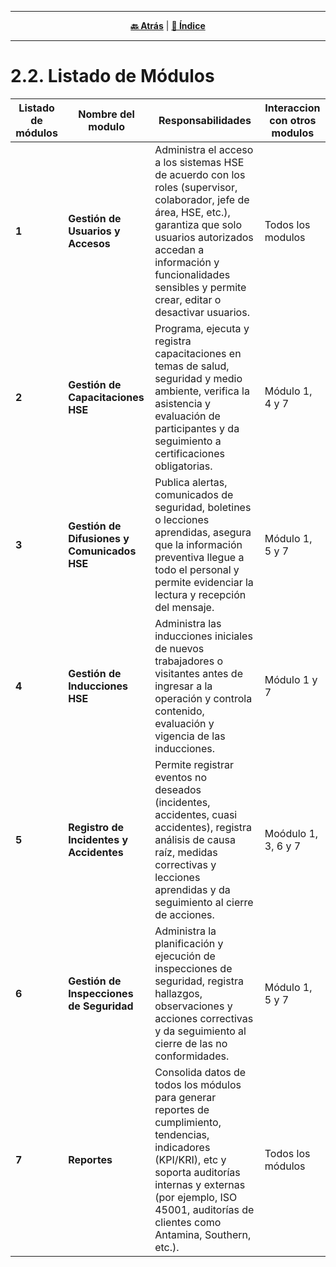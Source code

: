 <hr>
<div align="center">
 
[**🔙 Atrás**](../2.1/2.1.md) | [**📜 Índice**](../../README.md)

</div>
<hr>

# 2.2. Listado de Módulos

| Listado de módulos | Nombre del modulo | Responsabilidades | Interaccion con otros modulos | 
| ------------------------ | ---------------- | ---------------- | ---------------- |
| **1**  | **Gestión de Usuarios y Accesos**    | Administra el acceso a los sistemas HSE de acuerdo con los roles (supervisor, colaborador, jefe de área, HSE, etc.), garantiza que solo usuarios autorizados accedan a información y funcionalidades sensibles y permite crear, editar o desactivar usuarios.   | Todos los modulos |
| **2**   | **Gestión de Capacitaciones HSE**     | Programa, ejecuta y registra capacitaciones en temas de salud, seguridad y medio ambiente, verifica la asistencia y evaluación de participantes y da seguimiento a certificaciones obligatorias. | Módulo 1, 4 y 7  | 
| **3**   | **Gestión de Difusiones y Comunicados HSE**     | Publica alertas, comunicados de seguridad, boletines o lecciones aprendidas, asegura que la información preventiva llegue a todo el personal y permite evidenciar la lectura y recepción del mensaje. | Módulo 1, 5 y 7 |
| **4**   | **Gestión de Inducciones HSE**       | Administra las inducciones iniciales de nuevos trabajadores o visitantes antes de ingresar a la operación y controla contenido, evaluación y vigencia de las inducciones.  | Módulo 1 y 7  |
| **5**   | **Registro de Incidentes y Accidentes**       | Permite registrar eventos no deseados (incidentes, accidentes, cuasi accidentes), registra análisis de causa raíz, medidas correctivas y lecciones aprendidas y da seguimiento al cierre de acciones. | Moódulo 1, 3, 6 y 7 |
| **6**   | **Gestión de Inspecciones de Seguridad**     | Administra la planificación y ejecución de inspecciones de seguridad, registra hallazgos, observaciones y acciones correctivas y da seguimiento al cierre de las no conformidades.  | Módulo 1, 5 y 7  |
| **7**   | **Reportes**     | Consolida datos de todos los módulos para generar reportes de cumplimiento, tendencias, indicadores (KPI/KRI), etc y soporta auditorías internas y externas (por ejemplo, ISO 45001, auditorías de clientes como Antamina, Southern, etc.). | Todos los módulos |

